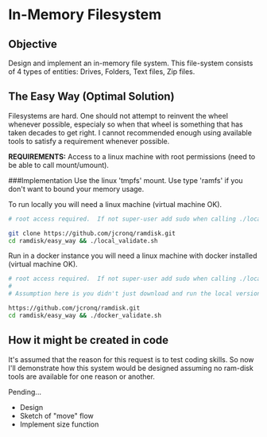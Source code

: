 # In-Memory Filesystem
## Objective

Design and implement an in-memory file system. This file-system consists of 4
types of entities: Drives, Folders, Text files, Zip files.

## The Easy Way (Optimal Solution)
Filesystems are hard.  One should not attempt to reinvent the wheel whenever possible, especialy so when that wheel is something that has taken decades to get right.  I cannot recommended enough using available tools to satisfy a requirement whenever possible.

**REQUIREMENTS:** Access to a linux machine with root permissions (need to be able to call mount/umount).

###Implementation
Use the linux 'tmpfs' mount.  Use type 'ramfs' if you don't want to bound your memory usage.

To run locally you will need a linux machine (virtual machine OK).

```bash
# root access required.  If not super-user add sudo when calling ./local_validate.sh

git clone https://github.com/jcronq/ramdisk.git
cd ramdisk/easy_way && ./local_validate.sh
```

Run in a docker instance you will need a linux machine with docker installed (virtual machine OK).
```bash
# root access required.  If not super-user add sudo when calling ./local_validate.sh
#
# Assumption here is you didn't just download and run the local version. 

https://github.com/jcronq/ramdisk.git
cd ramdisk/easy_way && ./docker_validate.sh
```

## How it might be created in code
It's assumed that the reason for this request is to test coding skills.  So now I'll demonstrate how this system would be designed assuming no ram-disk tools are available for one reason or another. 

Pending...

- Design
- Sketch of "move" flow
- Implement size function
